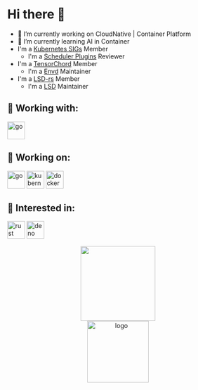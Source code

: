 # Hi there 👋

- 🔭 I’m currently working on CloudNative | Container Platform
- 🌱 I’m currently learning AI in Container
- I'm a [Kubernetes SIGs](https://github.com/kubernetes-sigs) Member
  - I'm a [Scheduler Plugins](https://github.com/kubernetes-sigs/scheduler-plugins) Reviewer
- I'm a [TensorChord](https://github.com/tensorchord) Member
  - I'm a [Envd](https://github.com/tensorchord/envd) Maintainer
- I'm a [LSD-rs](https://github.com/lsd-rs) Member
  - I'm a [LSD](https://github.com/lsd-rs/lsd) Maintainer

## 🌈 Working with:

<a href="https://www.gnu.org/software/emacs/"><img src="https://upload.wikimedia.org/wikipedia/commons/0/08/EmacsIcon.svg" alt="go" width="40" height="40"/></a>

## 🌈 Working on:

<p align="left">
  <a href="https://go.dev/"><img src="https://cdn.jsdelivr.net/gh/devicons/devicon/icons/go/go-original.svg" alt="go" width="40" height="40"/></a>
  <a href="https://kubernetes.io/"><img src="https://cdn.jsdelivr.net/gh/devicons/devicon/icons/kubernetes/kubernetes-plain.svg" alt="kubernetes" width="40" height="40"/></a>
  <a href="https://www.docker.com/"><img src="https://cdn.jsdelivr.net/gh/devicons/devicon/icons/docker/docker-original.svg" alt="docker" width="40" height="40"/></a>
</p>

## 🌈 Interested in:

<p align="left">
  <a href="https://www.rust-lang.org/"><img src="https://cdn.jsdelivr.net/gh/devicons/devicon/icons/rust/rust-plain.svg" alt="rust" width="40" height="40"/></a>
  <a href="https://deno.land/"><img src="https://deno.land/logo.svg" alt="deno" width="40" height="40"/></a>
</p>

<p align="center">
  <a href="https://github.com/zwpaper"><img align="center" height="170px" src="https://github-readme-stats.vercel.app/api?username=zwpaper&show_icons=true&theme=prussian" /></a><br>
  <a href="https://github.com/zwpaper"><img src="https://github-profile-trophy.vercel.app/?username=zwpaper&theme=onedark&row=1&margin=8" alt="logo" height="140" align="center" /></a>
</p>
